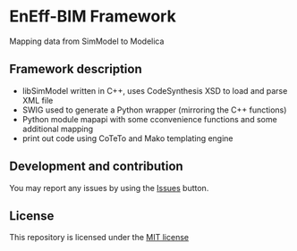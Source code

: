 # EnEff-BIM Framework
Mapping data from SimModel to Modelica

## Framework description
- libSimModel written in C++, uses CodeSynthesis XSD to load and parse XML file
- SWIG used to generate a Python wrapper (mirroring the C++ functions)
- Python module mapapi with some cconvenience functions and some additional mapping
- print out code using CoTeTo and Mako templating engine

## Development and contribution
You may report any issues by using the [Issues](https://github.com/EnEff-BIM/EnEffBIM-Framework/issues) button.

## License
This repository is licensed under the [MIT license](https://github.com/EnEff-BIM/EnEffBIM-Framework/blob/master/License.md)
